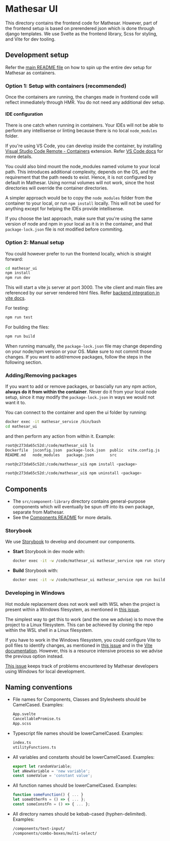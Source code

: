 # Mathesar UI

This directory contains the frontend code for Mathesar. However, part of the frontend setup is based on prerendered json which is done through django templates. We use Svelte as the frontend library, Scss for styling, and Vite for dev tooling.

## Development setup

Refer the [main README file](../README.md) on how to spin up the entire dev setup for Mathesar as containers.

### Option 1: Setup with containers (recommended)

Once the containers are running, the changes made in frontend code will reflect immediately through HMR. You do not need any additional dev setup.

#### IDE configuration

There is one catch when running in containers. Your IDEs will not be able to perform any intellisense or linting because there is no local `node_modules` folder.

If you're using VS Code, you can develop inside the container, by installing [Visual Studio Code Remote - Containers](https://marketplace.visualstudio.com/items?itemName=ms-vscode-remote.remote-containers) extension. Refer [VS Code docs](https://code.visualstudio.com/docs/remote/containers) for more details.

You could also bind mount the node_modules named volume to your local path. This introduces additional complexity, depends on the OS, and the requirement that the path needs to exist. Hence, it is not configured by default in Mathesar. Using normal volumes will not work, since the host directories will override the container directories.

A simpler approach would be to copy the `node_modules` folder from the container to your local, or run `npm install` locally. This will not be used for anything except for helping the IDEs provide intellisense.

If you choose the last approach, make sure that you're using the same version of node and npm in your local as it is in the container, and that `package-lock.json` file is not modified before commiting.

### Option 2: Manual setup

You could however prefer to run the frontend locally, which is straight forward:

```bash
cd mathesar_ui
npm install
npm run dev
```

This will start a vite js server at port 3000. The vite client and main files are referenced by our server rendered html files. Refer [backend integration in vite docs](https://vitejs.dev/guide/backend-integration.html).

For testing:

```bash
npm run test
```

For building the files:

```bash
npm run build
```

When running manually, the `package-lock.json` file may change depending on your node/npm version or your OS. Make sure to not commit those changes. If you want to add/remove packages, follow the steps in the following section.

### Adding/Removing packages

If you want to add or remove packages, or bascially run any npm action, **always do it from within the container**. Never do it from your local node setup, since it may modify the `package-lock.json` in ways we would not want it to.

You can connect to the container and open the ui folder by running:

```bash
docker exec -it mathesar_service /bin/bash
cd mathesar_ui
```

and then perform any action from within it. Example:

```bash
root@c273da65c52d:/code/mathesar_ui$ ls
Dockerfile  jsconfig.json  package-lock.json  public  vite.config.js
README.md   node_modules   package.json       src

root@c273da65c52d:/code/mathesar_ui$ npm install <package>

root@c273da65c52d:/code/mathesar_ui$ npm uninstall <package>
```

## Components

- The `src/component-library` directory contains general-purpose components which will eventually be spun off into its own package, separate from Mathesar.
- See the [Components README](./src/component-library/README.md) for more details.

### Storybook 

We use [Storybook](https://storybook.js.org/) to develop and document our components.

- __Start__ Storybook in dev mode with:

    ```bash
    docker exec -it -w /code/mathesar_ui mathesar_service npm run storybook
    ```

- __Build__ Storybook with:

    ```bash
    docker exec -it -w /code/mathesar_ui mathesar_service npm run build-storybook
    ```

### Developing in Windows

Hot module replacement does not work well with WSL when the project is present within a Windows filesystem, as mentioned in [this issue](https://github.com/microsoft/WSL/issues/4739).

The simplest way to get this to work (and the one we advise) is to move the project to a Linux filesystem. This can be achieved by cloning the repo within the WSL shell in a Linux filesystem.

If you have to work in the Windows filesystem, you could configure Vite to poll files to identify changes, as mentioned in [this issue](https://github.com/vitejs/vite/issues/1153#issuecomment-785467271) and in the [Vite documentation](https://vitejs.dev/config/#server-watch). However, this is a resource intensive process so we advise the previous option instead.

[This issue](https://github.com/centerofci/mathesar/issues/570) keeps track of problems encountered by Mathesar developers using Windows for local development.

## Naming conventions

* File names for Components, Classes and Stylesheets should be CamelCased. Examples:
    
    ```txt
    App.svelte
    CancellablePromise.ts
    App.scss
    ```

* Typescript file names should be lowerCamelCased. Examples:
    
    ```txt
    index.ts
    utilityFunctions.ts
    ```

* All variables and constants should be lowerCamelCased. Examples:
    
    ```javascript
    export let randomVariable;
    let aNewVariable = 'new variable';
    const someValue = 'constant value';
    ```

* All function names should be lowerCamelCased. Examples:
    
    ```javascript
    function someFunction() { ... }
    let someOtherFn = () => { ... };
    const someConstFn = () => { ... };
    ```

* All directory names should be kebab-cased (hyphen-delimited). Examples:
    
    ```txt
    /components/text-input/
    /components/combo-boxes/multi-select/
    ```
